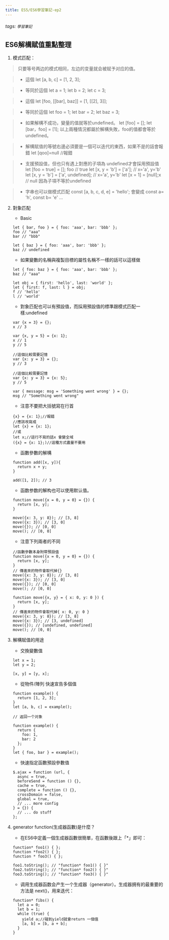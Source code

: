 ```yaml
---
title: ES5/ES6學習筆記-ep2
---
```



###### tags: `學習筆記`

## ES6解構賦值重點整理
1. 模式匹配：
> 只要等号两边的模式相同，左边的变量就会被赋予对应的值。

> - 這個
    let [a, b, c] = [1, 2, 3];

> - 等同於這個
    let a = 1;
    let b = 2;
    let c = 3;
    
> - 這個
    let [foo, [[bar], baz]] = [1, [[2], 3]];

> - 等同於這個
    let foo = 1;
    let bar = 2;
    let baz = 3;

> - 如果解構不成功，變量的值就等於undefined。
    let [foo] = [];
    let [bar，foo] = [1];
    以上兩種情況都屬於解構失敗，foo的值都會等於undefined。
    
> - 解構賦值的等號右邊必須要是一個可以迭代的東西，如果不是的話會報錯
    let [qoo]=null //報錯
    
> - 支援預設值，但也只有遇上對應的子項為 undefined才會採用預設值
    let [foo = true] = [];
    foo // true
    let [x, y = 'b'] = ['a']; // x='a', y='b'
    let [x, y = 'b'] = ['a', undefined]; // x='a', y='b'
    let [x = 1] = [null];x // null 因為子項不等於undefined

> - 字串也可以做模式匹配
    const [a, b, c, d, e] = 'hello';
    會變成
    const a= 'h',
    const b= 'e'
    ...

2. 對象匹配
    - Basic
    ```javascript=
    let { bar, foo } = { foo: 'aaa', bar: 'bbb' };
    foo // "aaa"
    bar // "bbb"

    let { baz } = { foo: 'aaa', bar: 'bbb' };
    baz // undefined
    ```
    - 如果變數的名稱與複製目標的屬性名稱不一樣的話可以這樣做
    ```javascript=
    let { foo: baz } = { foo: 'aaa', bar: 'bbb' };
    baz // "aaa"

    let obj = { first: 'hello', last: 'world' };
    let { first: f, last: l } = obj;
    f // 'hello'
    l // 'world'
    ```
    - 對象匹配也可以有預設值，而採用預設值的標準跟模式匹配一樣:undefined
    ```javascript=
    var {x = 3} = {};
    x // 3

    var {x, y = 5} = {x: 1};
    x // 1
    y // 5

    //這個比較需要記憶
    var {x: y = 3} = {};
    y // 3

    //這個比較需要記憶
    var {x: y = 3} = {x: 5};
    y // 5

    var { message: msg = 'Something went wrong' } = {};
    msg // "Something went wrong"
    ```
    - 注意不要把大括號寫在行首
    ```javascript=
    {x} = {x: 1};//報錯
    //應該改寫成
    let {x} = {x: 1};
    //或
    let x;//這行不寫的話x 會變全域
    ({x} = {x: 1};)//這種方式盡量不要用
    ```
    - 函數參數的解構
    ```javascript=
    function add([x, y]){
      return x + y;
    }

    add([1, 2]); // 3
    ```
    
    - 函数参数的解构也可以使用默认值。
    ```javascript=
    function move({x = 0, y = 0} = {}) {
      return [x, y];
    }

    move({x: 3, y: 8}); // [3, 8]
    move({x: 3}); // [3, 0]
    move({}); // [0, 0]
    move(); // [0, 0]
    ```
    - 注意下列兩者的不同
    ```javascript=
    //函數參數本身附帶預設值
    function move({x = 0, y = 0} = {}) {
      return [x, y];
    }
    // 傳進來的物件會取代掉{}
    move({x: 3, y: 8}); // [3, 8]
    move({x: 3}); // [3, 0]
    move({}); // [0, 0]
    move(); // [0, 0]
    ```
    
    ```javascript=
    function move({x, y} = { x: 0, y: 0 }) {
      return [x, y];
    }
    // 傳進來的物件會取代掉{ x: 0, y: 0 }
    move({x: 3, y: 8}); // [3, 8]
    move({x: 3}); // [3, undefined]
    move({}); // [undefined, undefined]
    move(); // [0, 0]
    ```
3. 解構賦值的用途
    - 交換變數值
    ```javascript=
    let x = 1;
    let y = 2;

    [x, y] = [y, x];
    ```
    - 從物件/陣列 快速宣告多個值
    ```javascript=
    function example() {
      return [1, 2, 3];
    }
    let [a, b, c] = example();

    // 返回一个对象

    function example() {
      return {
        foo: 1,
        bar: 2
      };
    }
    let { foo, bar } = example();
    ```
    
    - 快速指定函數預設參數值
    ```javascript=
    $.ajax = function (url, {
      async = true,
      beforeSend = function () {},
      cache = true,
      complete = function () {},
      crossDomain = false,
      global = true,
      // ... more config
    } = {}) {
      // ... do stuff
    };
    ```
4. generator function(生成器函數)是什麼？

    - 在ES6中定義一個生成器函數很簡單，在函數後跟上「*」即可：

    ```
    function* foo1() { };
    function *foo2() { };
    function * foo3() { };

    foo1.toString(); // "function* foo1() { }"
    foo2.toString(); // "function* foo2() { }"
    foo3.toString(); // "function* foo3() { }"

    ```
    - 调用生成器函数会产生一个生成器（generator）。生成器拥有的最重要的方法是 next()，用来迭代：
    ```javascript=
    function* fibs() {
      let a = 0;
      let b = 1;
      while (true) {
        yield a;//碰到yield就會return 一個值
        [a, b] = [b, a + b];
      }
    }
    ```

